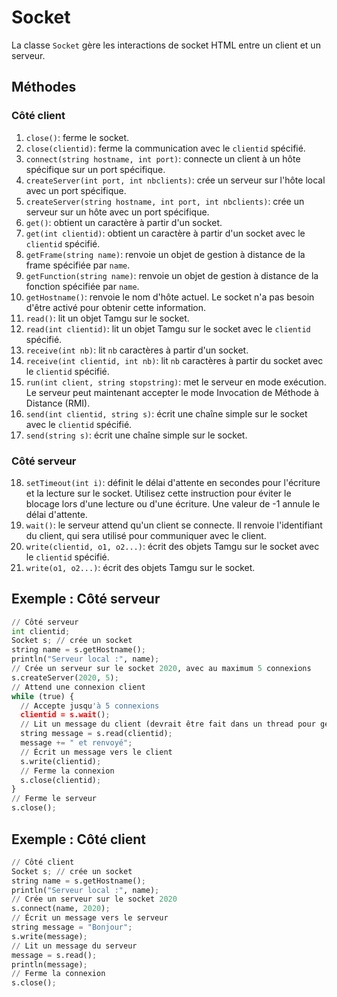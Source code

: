 # Socket

La classe `Socket` gère les interactions de socket HTML entre un client et un serveur.

## Méthodes

### Côté client

1. `close()`: ferme le socket.
2. `close(clientid)`: ferme la communication avec le `clientid` spécifié.
3. `connect(string hostname, int port)`: connecte un client à un hôte spécifique sur un port spécifique.
4. `createServer(int port, int nbclients)`: crée un serveur sur l'hôte local avec un port spécifique.
5. `createServer(string hostname, int port, int nbclients)`: crée un serveur sur un hôte avec un port spécifique.
6. `get()`: obtient un caractère à partir d'un socket.
7. `get(int clientid)`: obtient un caractère à partir d'un socket avec le `clientid` spécifié.
8. `getFrame(string name)`: renvoie un objet de gestion à distance de la frame spécifiée par `name`.
9. `getFunction(string name)`: renvoie un objet de gestion à distance de la fonction spécifiée par `name`.
10. `getHostname()`: renvoie le nom d'hôte actuel. Le socket n'a pas besoin d'être activé pour obtenir cette information.
11. `read()`: lit un objet Tamgu sur le socket.
12. `read(int clientid)`: lit un objet Tamgu sur le socket avec le `clientid` spécifié.
13. `receive(int nb)`: lit `nb` caractères à partir d'un socket.
14. `receive(int clientid, int nb)`: lit `nb` caractères à partir du socket avec le `clientid` spécifié.
15. `run(int client, string stopstring)`: met le serveur en mode exécution. Le serveur peut maintenant accepter le mode Invocation de Méthode à Distance (RMI).
16. `send(int clientid, string s)`: écrit une chaîne simple sur le socket avec le `clientid` spécifié.
17. `send(string s)`: écrit une chaîne simple sur le socket.

### Côté serveur

18. `setTimeout(int i)`: définit le délai d'attente en secondes pour l'écriture et la lecture sur le socket. Utilisez cette instruction pour éviter le blocage lors d'une lecture ou d'une écriture. Une valeur de -1 annule le délai d'attente.
19. `wait()`: le serveur attend qu'un client se connecte. Il renvoie l'identifiant du client, qui sera utilisé pour communiquer avec le client.
20. `write(clientid, o1, o2...)`: écrit des objets Tamgu sur le socket avec le `clientid` spécifié.
21. `write(o1, o2...)`: écrit des objets Tamgu sur le socket.

## Exemple : Côté serveur

```python
// Côté serveur
int clientid;
Socket s; // crée un socket
string name = s.getHostname();
println("Serveur local :", name);
// Crée un serveur sur le socket 2020, avec au maximum 5 connexions
s.createServer(2020, 5);
// Attend une connexion client
while (true) {
  // Accepte jusqu'à 5 connexions
  clientid = s.wait();
  // Lit un message du client (devrait être fait dans un thread pour gérer plus de connexions)
  string message = s.read(clientid);
  message += " et renvoyé";
  // Écrit un message vers le client
  s.write(clientid);
  // Ferme la connexion
  s.close(clientid);
}
// Ferme le serveur
s.close();
```

## Exemple : Côté client

```python
// Côté client
Socket s; // crée un socket
string name = s.getHostname();
println("Serveur local :", name);
// Crée un serveur sur le socket 2020
s.connect(name, 2020);
// Écrit un message vers le serveur
string message = "Bonjour";
s.write(message);
// Lit un message du serveur
message = s.read();
println(message);
// Ferme la connexion
s.close();
```